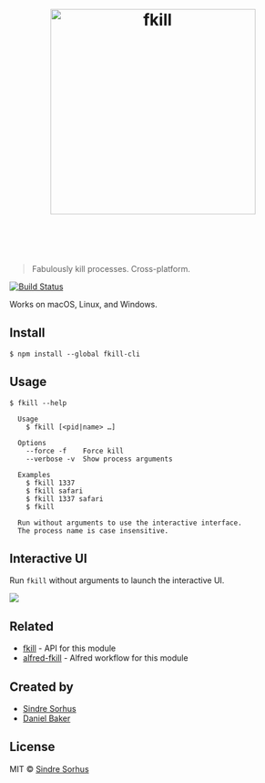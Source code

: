 <h1 align="center">
	<br>
	<img src="media/logo.svg" width="360" alt="fkill">
	<br>
	<br>
	<br>
</h1>

> Fabulously kill processes. Cross-platform.

[![Build Status](https://travis-ci.org/sindresorhus/fkill-cli.svg?branch=master)](https://travis-ci.org/sindresorhus/fkill-cli)

Works on macOS, Linux, and Windows.


## Install

```
$ npm install --global fkill-cli
```


## Usage

```
$ fkill --help

  Usage
    $ fkill [<pid|name> …]

  Options
    --force -f    Force kill
    --verbose -v  Show process arguments

  Examples
    $ fkill 1337
    $ fkill safari
    $ fkill 1337 safari
    $ fkill

  Run without arguments to use the interactive interface.
  The process name is case insensitive.
```


## Interactive UI

Run `fkill` without arguments to launch the interactive UI.

![](https://rawgit.com/sindresorhus/fkill-cli/master/screenshot.svg)


## Related

- [fkill](https://github.com/sindresorhus/fkill) - API for this module
- [alfred-fkill](https://github.com/SamVerschueren/alfred-fkill) - Alfred workflow for this module


## Created by

- [Sindre Sorhus](https://sindresorhus.com)
- [Daniel Baker](https://github.com/coffeedoughnuts)


## License

MIT © [Sindre Sorhus](https://sindresorhus.com)
